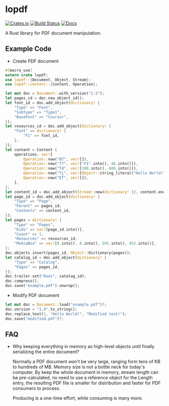 # lopdf

[![Crates.io](https://img.shields.io/crates/v/lopdf.svg)](https://crates.io/crates/lopdf)
[![Build Status](https://travis-ci.org/J-F-Liu/lopdf.png)](https://travis-ci.org/J-F-Liu/lopdf)
[![Docs]( https://docs.rs/lopdf/badge.svg)](https://docs.rs/lopdf)

A Rust library for PDF document manipulation.

## Example Code

* Create PDF document

```rust
#[macro_use]
extern crate lopdf;
use lopdf::{Document, Object, Stream};
use lopdf::content::{Content, Operation};

let mut doc = Document::with_version("1.5");
let pages_id = doc.new_object_id();
let font_id = doc.add_object(dictionary! {
	"Type" => "Font",
	"Subtype" => "Type1",
	"BaseFont" => "Courier",
});
let resources_id = doc.add_object(dictionary! {
	"Font" => dictionary! {
		"F1" => font_id,
	},
});
let content = Content {
	operations: vec![
		Operation::new("BT", vec![]),
		Operation::new("Tf", vec!["F1".into(), 48.into()]),
		Operation::new("Td", vec![100.into(), 600.into()]),
		Operation::new("Tj", vec![Object::string_literal("Hello World!")]),
		Operation::new("ET", vec![]),
	],
};
let content_id = doc.add_object(Stream::new(dictionary! {}, content.encode().unwrap()));
let page_id = doc.add_object(dictionary! {
	"Type" => "Page",
	"Parent" => pages_id,
	"Contents" => content_id,
});
let pages = dictionary! {
	"Type" => "Pages",
	"Kids" => vec![page_id.into()],
	"Count" => 1,
	"Resources" => resources_id,
	"MediaBox" => vec![0.into(), 0.into(), 595.into(), 842.into()],
};
doc.objects.insert(pages_id, Object::Dictionary(pages));
let catalog_id = doc.add_object(dictionary! {
	"Type" => "Catalog",
	"Pages" => pages_id,
});
doc.trailer.set("Root", catalog_id);
doc.compress();
doc.save("example.pdf").unwrap();
```

* Modify PDF document

```rust
let mut doc = Document::load("example.pdf")?;
doc.version = "1.4".to_string();
doc.replace_text(1, "Hello World!", "Modified text!");
doc.save("modified.pdf")?;
```

## FAQ

* Why keeping everything in memory as high-level objects until finally serializing the entire document?

	Normally a PDF document won't be very large, ranging form tens of KB to hundreds of MB. Memory size is not a bottle neck for today's computer.
	By keep the whole document in memory, stream length can be pre-calculated, no need to use a reference object for the Length entry,
	the resulting PDF file is smaller for distribution and faster for PDF consumers to process.

	Producing is a one-time effort, while consuming is many more.
